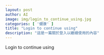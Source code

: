 ```yaml
---
layout: post
author: AI
image: img/login_to_continue_using.jpg
categories: [ '健康' ]
title: "Login to continue using"  
description: "這是一篇關於登入以繼續使用的內容"
---
```

Login to continue using